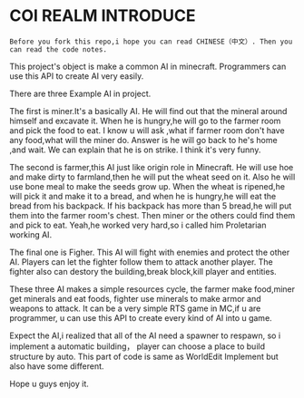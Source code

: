 # COI REALM INTRODUCE

`Before you fork this repo,i hope you can read CHINESE（中文）.
Then you can read the code notes.  `

This project's object is make a common AI in minecraft.
Programmers can use this API to create AI very easily.  

There are three Example AI in project.

The first is miner.It's a basically AI.
He will find out that the mineral around himself and excavate it.
When he is hungry,he will go to the farmer room and pick the food to eat.
I know u will ask ,what if farmer room don't have any food,what will the miner do.
Answer is he will go back to he's home ,and wait.
We can explain that he is on strike.
I think it's very funny.   

The second is farmer,this AI just like origin role in Minecraft.
He will use hoe and make dirty to farmland,then he will put the wheat seed on it.
Also he will use bone meal to make the seeds grow up.
When the wheat is ripened,he will pick it and make it to a bread,
and when he is hungry,he will eat the bread from his backpack.
If his backpack has more than 5 bread,he will put them into the farmer room's chest.
Then miner or the others could find them and pick to eat.
Yeah,he worked very hard,so i called him Proletarian working AI.  

The final one is Figher.
This AI will fight with enemies and protect the other AI.
Players can let the fighter follow them to attack another player.
The fighter also can destory the building,break block,kill player and entities.  

These three AI makes a simple resources cycle,
the farmer make food,miner get minerals and eat foods,
fighter use minerals to make armor and weapons to attack.
It can be a very simple RTS game in MC,if u are programmer,
u can use this API to create every kind of AI into u game.   

Expect the AI,i realized that all of the AI need a spawner to respawn,
so i implement a automatic building，
player can choose a place to build structure by auto.
This part of code is same as WorldEdit Implement but also have some different.  

Hope u guys enjoy it.
